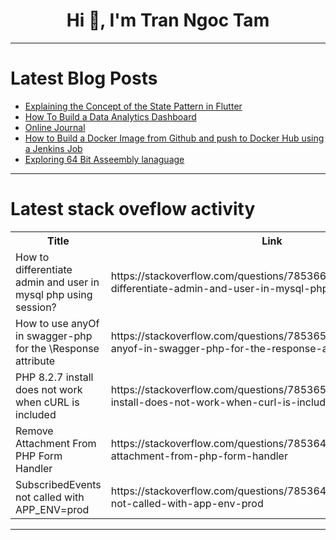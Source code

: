 <h1 align="center">Hi 👋, I'm Tran Ngoc Tam</h1>

---

# Latest Blog Posts 
<!-- BLOG-POST-LIST:START -->
- [Explaining the Concept of the State Pattern in Flutter](https://dev.to/anurika_joy_c83cb5039b071/explaining-the-concept-of-the-state-pattern-in-flutter-4ool)
- [How To Build a Data Analytics Dashboard](https://dev.to/domfive/how-to-build-a-data-analytics-dashboard-5805)
- [Online Journal](https://dev.to/imkarthikeyan/online-journal-2icm)
- [How to Build a Docker Image from Github and push to Docker Hub using a Jenkins Job](https://dev.to/ericawanja/how-to-push-a-docker-image-to-docker-hub-using-jenkins-job-k5j)
- [Exploring 64 Bit Asseembly lanaguage](https://dev.to/yuktimulani/exploring-64-bit-asseembly-lanaguage-4fin)
<!-- BLOG-POST-LIST:END -->

---

# Latest stack oveflow activity
<table>
  <tr><th>Title</th><th>Link</th></tr>
  <!-- STACKOVERFLOW:START --><tr><td>How to differentiate admin and user in mysql php using session?</td><td>https://stackoverflow.com/questions/78536607/how-to-differentiate-admin-and-user-in-mysql-php-using-session</td></tr><tr><td>How to use anyOf in swagger-php for the \Response attribute</td><td>https://stackoverflow.com/questions/78536597/how-to-use-anyof-in-swagger-php-for-the-response-attribute</td></tr><tr><td>PHP 8.2.7 install does not work when cURL is included</td><td>https://stackoverflow.com/questions/78536596/php-8-2-7-install-does-not-work-when-curl-is-included</td></tr><tr><td>Remove Attachment From PHP Form Handler</td><td>https://stackoverflow.com/questions/78536486/remove-attachment-from-php-form-handler</td></tr><tr><td>SubscribedEvents not called with APP_ENV=prod</td><td>https://stackoverflow.com/questions/78536483/subscribedevents-not-called-with-app-env-prod</td></tr><!-- STACKOVERFLOW:END -->
</table>

---


